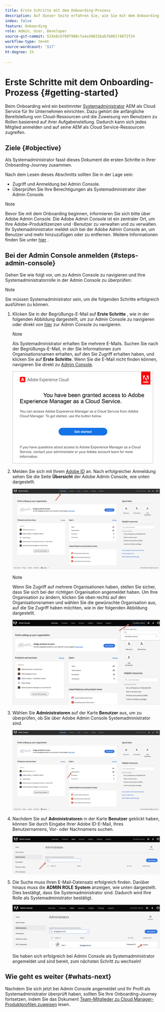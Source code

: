 ```yaml
---
title: Erste Schritte mit dem Onboarding-Prozess
description: Auf dieser Seite erfahren Sie, wie Sie mit dem Onboarding von Journey beginnen.
index: false
feature: Onboarding
role: Admin, User, Developer
source-git-commit: 533e6cb780f908cfa4a30831bab7b80174872f24
workflow-type: tm+mt
source-wordcount: '517'
ht-degree: 1%

---
```


# Erste Schritte mit dem Onboarding-Prozess {#getting-started}

Beim Onboarding wird ein bestimmter [Systemadministrator](https://experienceleague.adobe.com/docs/experience-manager-cloud-service/onboarding/onboarding-concepts/system-administrator.html?lang=en) AEM als Cloud Service für Ihr Unternehmen einrichten. Dazu gehört die anfängliche Bereitstellung von Cloud-Ressourcen und die Zuweisung von Benutzern zu Rollen basierend auf ihrer Aufgabenstellung. Dadurch kann sich jedes Mitglied anmelden und auf seine AEM als Cloud Service-Ressourcen zugreifen.

## Ziele {#objective}

Als Systemadministrator fasst dieses Dokument die ersten Schritte in Ihrer Onboarding-Journey zusammen.

Nach dem Lesen dieses Abschnitts sollten Sie in der Lage sein:

* Zugriff und Anmeldung bei Admin Console.
* Überprüfen Sie Ihre Berechtigungen als Systemadministrator über Admin Console.

>[!NOTE]
>Bevor Sie mit dem Onboarding beginnen, informieren Sie sich bitte über Adobe Admin Console. Die Adobe Admin Console ist ein zentraler Ort, um Ihre Adobe-Produktlizenzen und -Benutzer zu verwalten und zu verwalten. Ihr Systemadministrator meldet sich bei der Adobe Admin Console an, um Benutzer und mehr hinzuzufügen oder zu entfernen. Weitere Informationen finden Sie unter [hier](https://experienceleague.adobe.com/docs/experience-manager-cloud-service/onboarding/onboarding-concepts/admin-console.html?lang=en) .


## Bei der Admin Console anmelden {#steps-admin-console}

Gehen Sie wie folgt vor, um zu Admin Console zu navigieren und Ihre Systemadministratorrolle in der Admin Console zu überprüfen:

>[!NOTE]
>Sie müssen Systemadministrator sein, um die folgenden Schritte erfolgreich ausführen zu können.

1. Klicken Sie in der Begrüßungs-E-Mail auf **Erste Schritte** , wie in der folgenden Abbildung dargestellt, um zur Admin Console zu navigieren oder direkt von [hier](https://adminconsole.adobe.com) zur Admin Console zu navigieren.

   >[!NOTE]
   >Als Systemadministrator erhalten Sie mehrere E-Mails. Suchen Sie nach der Begrüßungs-E-Mail, in der Sie Informationen zum Organisationsnamen erhalten, auf den Sie Zugriff erhalten haben, und klicken Sie auf **Erste Schritte**. Wenn Sie die E-Mail nicht finden können, navigieren Sie direkt zu [Admin Console](https://adminconsole.adobe.com/).

   ![](/help/journey-onboarding/assets/get-started-email.png)

1. Melden Sie sich mit Ihrem [Adobe ID](https://experienceleague.adobe.com/docs/experience-manager-cloud-service/onboarding/onboarding-concepts/adobe-id.html?lang=en) an. Nach erfolgreicher Anmeldung sehen Sie die Seite **Übersicht** der Adobe Admin Console, wie unten dargestellt.

   ![](/help/journey-onboarding/assets/get-started1.png)

   >[!NOTE]
   >Wenn Sie Zugriff auf mehrere Organisationen haben, stellen Sie sicher, dass Sie sich bei der richtigen Organisation angemeldet haben. Um Ihre Organisation zu ändern, klicken Sie oben rechts auf den Organisationsnamen und wählen Sie die gewünschte Organisation aus, auf die Sie Zugriff haben möchten, wie in der folgenden Abbildung dargestellt.

   ![](/help/journey-onboarding/assets/admin-console-orgswitch.png)

1. Wählen Sie **Administratoren** auf der Karte **Benutzer** aus, um zu überprüfen, ob Sie über Adobe Admin Console Systemadministrator sind.

   ![](/help/journey-onboarding/assets/get-started2.png)

1. Nachdem Sie auf **Administratoren** in der Karte **Benutzer** geklickt haben, können Sie durch Eingabe Ihrer Adobe ID-E-Mail, Ihres Benutzernamens, Vor- oder Nachnamens suchen.

   ![](/help/journey-onboarding/assets/get-started3.png)

1. Die Suche muss Ihren E-Mail-Datensatz erfolgreich finden. Darüber hinaus muss die **ADMIN ROLE** **System** anzeigen, wie unten dargestellt. Dies bestätigt, dass Sie Systemadministrator sind. Dadurch wird Ihre Rolle als Systemadministrator bestätigt.

   ![](/help/journey-onboarding/assets/get-started4.png)

   Sie haben sich erfolgreich bei Admin Console als Systemadministrator angemeldet und sind bereit, zum nächsten Schritt zu wechseln!

## Wie geht es weiter {#whats-next}

Nachdem Sie sich jetzt bei Admin Console angemeldet und Ihr Profil als Systemadministrator überprüft haben, sollten Sie Ihre Onboarding-Journey fortsetzen, indem Sie das Dokument [Team-Mitglieder zu Cloud Manager-Produktprofilen zuweisen](/help/journey-onboarding/sysadmin/assign-team-members-aem-cloud-service.md) lesen.

